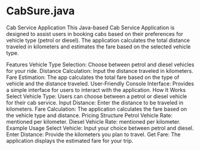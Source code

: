 # CabSure.java
Cab Service Application
This Java-based Cab Service Application is designed to assist users in booking cabs based on their preferences for vehicle type (petrol or diesel). The application calculates the total distance traveled in kilometers and estimates the fare based on the selected vehicle type.

Features
Vehicle Type Selection: Choose between petrol and diesel vehicles for your ride.
Distance Calculation: Input the distance traveled in kilometers.
Fare Estimation: The app calculates the total fare based on the type of vehicle and the distance traveled.
User-Friendly Console Interface: Provides a simple interface for users to interact with the application.
How It Works
Select Vehicle Type:
Users can choose between a petrol or diesel vehicle for their cab service.
Input Distance:
Enter the distance to be traveled in kilometers.
Fare Calculation:
The application calculates the fare based on the vehicle type and distance.
Pricing Structure
Petrol Vehicle Rate: mentioned per kilometer.
Diesel Vehicle Rate: mentioned per kilometer.
Example Usage
Select Vehicle: Input your choice between petrol and diesel.
Enter Distance: Provide the kilometers you plan to travel.
Get Fare: The application displays the estimated fare for your trip.
